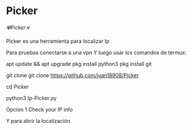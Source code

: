 # Picker
*☢️Picker☣️*

Picker es una herramienta para localizar Ip

Para pruebas conectarse a una vpn
Y luego usar los comandos de termux:

apt update && apt upgrade
pkg install python3
pkg install git

git clone git clone https://github.com/juan18908/Picker
 
cd Picker

python3 Ip-Picker.py

Opcion 1 Check your IP info

Y para abrir la localización

